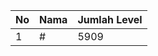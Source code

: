 | No | Nama            | Jumlah Level |
|----|-----------------|--------------|
| 1  | #    |    5909        |
